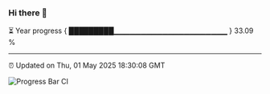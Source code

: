 ### Hi there 👋

⏳ Year progress { █████████▁▁▁▁▁▁▁▁▁▁▁▁▁▁▁▁▁▁▁▁▁ } 33.09 %

---

⏰ Updated on Thu, 01 May 2025 18:30:08 GMT

![Progress Bar CI](https://github.com/liununu/liununu/workflows/Progress%20Bar%20CI/badge.svg)
